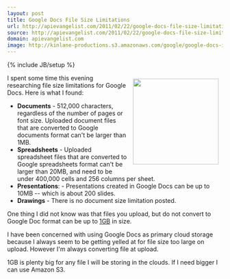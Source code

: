 ```yaml
---
layout: post
title: Google Docs File Size Limitations
url: http://apievangelist.com/2011/02/22/google-docs-file-size-limitations/
source: http://apievangelist.com/2011/02/22/google-docs-file-size-limitations/
domain: apievangelist.com
image: http://kinlane-productions.s3.amazonaws.com/google/google-docs-icon.jpg
---
```

{% include JB/setup %}<p><img style="padding: 10px;" src="http://kinlane-productions.s3.amazonaws.com/google/google-docs-icon.jpg" alt="" width="200" align="right" />I spent some time this evening researching file size limitations for Google Docs.  Here is what I found:
<ul class="mainlist">
	<li><strong>Documents</strong> - 512,000 characters, regardless of the number of pages or font size. Uploaded document files that are converted to Google documents format can't be larger than 1MB.</li>
	<li><strong>Spreadsheets</strong> - Uploaded spreadsheet files that are converted to Google spreadsheets format can't be larger than 20MB, and need to be under 400,000 cells and 256 columns per sheet.</li>
	<li><strong>Presentations</strong>: - Presentations created in Google Docs can be up to 10MB -- which is about 200 slides.</li>
	<li><strong>Drawings</strong> - There is no document size limitation posted.</li>
</ul>
One thing I did not know was that files you upload, but do not convert to Google Doc format can be up to <a class="zem_slink" title="Gigabyte" rel="wikipedia" href="http://en.wikipedia.org/wiki/Gigabyte">1GB</a> in size.<p></p>
I have been concerned with using Google Docs as primary cloud storage because I always seem to be getting yelled at for file size too large on upload. However I'm always converting file at upload.<p></p>
1GB is plenty big for any file I will be storing in the clouds. If I need bigger I can use Amazon S3.
</p>
